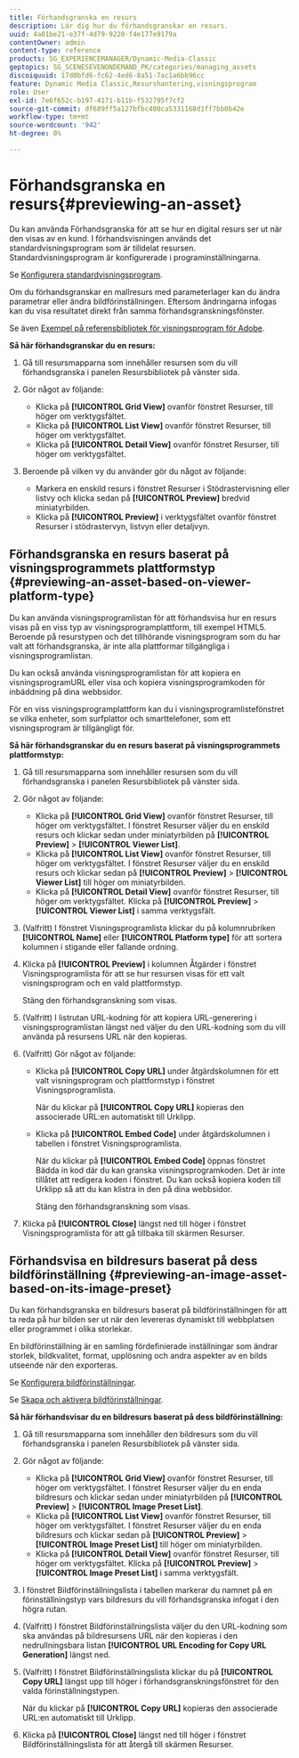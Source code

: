 ```yaml
---
title: Förhandsgranska en resurs
description: Lär dig hur du förhandsgranskar en resurs.
uuid: 4a01be21-e37f-4d79-9220-f4e177e9179a
contentOwner: admin
content-type: reference
products: SG_EXPERIENCEMANAGER/Dynamic-Media-Classic
geptopics: SG_SCENESEVENONDEMAND_PK/categories/managing_assets
discoiquuid: 17d0bfd6-fc62-4ed6-8a51-7ac1a6bb96cc
feature: Dynamic Media Classic,Resurshantering,visningsprogram
role: User
exl-id: 7e6f652c-b197-4171-b11b-f532795f7cf2
source-git-commit: df689ff5a127bfbc400ca5331168d1ff7bb0b42e
workflow-type: tm+mt
source-wordcount: '942'
ht-degree: 0%

---
```


# Förhandsgranska en resurs{#previewing-an-asset}

Du kan använda Förhandsgranska för att se hur en digital resurs ser ut när den visas av en kund. I förhandsvisningen används det standardvisningsprogram som är tilldelat resursen. Standardvisningsprogram är konfigurerade i programinställningarna.

Se [Konfigurera standardvisningsprogram](application-setup.md#configuring_default_viewers).

Om du förhandsgranskar en mallresurs med parameterlager kan du ändra parametrar eller ändra bildförinställningen. Eftersom ändringarna infogas kan du visa resultatet direkt från samma förhandsgranskningsfönster.

Se även [Exempel på referensbibliotek för visningsprogram för Adobe](https://landing.adobe.com/en/na/dynamic-media/ctir-2755/live-demos.html).

**Så här förhandsgranskar du en resurs:**

1. Gå till resursmapparna som innehåller resursen som du vill förhandsgranska i panelen Resursbibliotek på vänster sida.
1. Gör något av följande:

   * Klicka på **[!UICONTROL Grid View]** ovanför fönstret Resurser, till höger om verktygsfältet.
   * Klicka på **[!UICONTROL List View]** ovanför fönstret Resurser, till höger om verktygsfältet.
   * Klicka på **[!UICONTROL Detail View]** ovanför fönstret Resurser, till höger om verktygsfältet.

1. Beroende på vilken vy du använder gör du något av följande:

   * Markera en enskild resurs i fönstret Resurser i Stödrastervisning eller listvy och klicka sedan på **[!UICONTROL Preview]** bredvid miniatyrbilden.
   * Klicka på **[!UICONTROL Preview]** i verktygsfältet ovanför fönstret Resurser i stödrastervyn, listvyn eller detaljvyn.

## Förhandsgranska en resurs baserat på visningsprogrammets plattformstyp {#previewing-an-asset-based-on-viewer-platform-type}

Du kan använda visningsprogramlistan för att förhandsvisa hur en resurs visas på en viss typ av visningsprogramplattform, till exempel HTML5. Beroende på resurstypen och det tillhörande visningsprogram som du har valt att förhandsgranska, är inte alla plattformar tillgängliga i visningsprogramlistan.

Du kan också använda visningsprogramlistan för att kopiera en visningsprogramURL eller visa och kopiera visningsprogramkoden för inbäddning på dina webbsidor.

För en viss visningsprogramplattform kan du i visningsprogramlistefönstret se vilka enheter, som surfplattor och smarttelefoner, som ett visningsprogram är tillgängligt för.

**Så här förhandsgranskar du en resurs baserat på visningsprogrammets plattformstyp:**

1. Gå till resursmapparna som innehåller resursen som du vill förhandsgranska i panelen Resursbibliotek på vänster sida.
1. Gör något av följande:

   * Klicka på **[!UICONTROL Grid View]** ovanför fönstret Resurser, till höger om verktygsfältet. I fönstret Resurser väljer du en enskild resurs och klickar sedan under miniatyrbilden på **[!UICONTROL Preview]** > **[!UICONTROL Viewer List]**.
   * Klicka på **[!UICONTROL List View]** ovanför fönstret Resurser, till höger om verktygsfältet. I fönstret Resurser väljer du en enskild resurs och klickar sedan på **[!UICONTROL Preview]** > **[!UICONTROL Viewer List]** till höger om miniatyrbilden.
   * Klicka på **[!UICONTROL Detail View]** ovanför fönstret Resurser, till höger om verktygsfältet. Klicka på **[!UICONTROL Preview]** > **[!UICONTROL Viewer List]** i samma verktygsfält.

1. (Valfritt) I fönstret Visningsprogramlista klickar du på kolumnrubriken **[!UICONTROL Name]** eller **[!UICONTROL Platform type]** för att sortera kolumnen i stigande eller fallande ordning.
1. Klicka på **[!UICONTROL Preview]** i kolumnen Åtgärder i fönstret Visningsprogramlista för att se hur resursen visas för ett valt visningsprogram och en vald plattformstyp.

   Stäng den förhandsgranskning som visas.

1. (Valfritt) I listrutan URL-kodning för att kopiera URL-generering i visningsprogramlistan längst ned väljer du den URL-kodning som du vill använda på resursens URL när den kopieras.
1. (Valfritt) Gör något av följande:

   * Klicka på **[!UICONTROL Copy URL]** under åtgärdskolumnen för ett valt visningsprogram och plattformstyp i fönstret Visningsprogramlista.

      När du klickar på **[!UICONTROL Copy URL]** kopieras den associerade URL:en automatiskt till Urklipp.

   * Klicka på **[!UICONTROL Embed Code]** under åtgärdskolumnen i tabellen i fönstret Visningsprogramlista.

      När du klickar på **[!UICONTROL Embed Code]** öppnas fönstret Bädda in kod där du kan granska visningsprogramkoden. Det är inte tillåtet att redigera koden i fönstret. Du kan också kopiera koden till Urklipp så att du kan klistra in den på dina webbsidor.

      Stäng den förhandsgranskning som visas.

1. Klicka på **[!UICONTROL Close]** längst ned till höger i fönstret Visningsprogramlista för att gå tillbaka till skärmen Resurser.

## Förhandsvisa en bildresurs baserat på dess bildförinställning {#previewing-an-image-asset-based-on-its-image-preset}

Du kan förhandsgranska en bildresurs baserat på bildförinställningen för att ta reda på hur bilden ser ut när den levereras dynamiskt till webbplatsen eller programmet i olika storlekar.

En bildförinställning är en samling fördefinierade inställningar som ändrar storlek, bildkvalitet, format, upplösning och andra aspekter av en bilds utseende när den exporteras.

Se [Konfigurera bildförinställningar](setting-image-presets.md#setting_up_image_presets).

Se [Skapa och aktivera bildförinställningar](creating-enabling-image-presets.md#creating_and_enabling_image_presets).

**Så här förhandsvisar du en bildresurs baserat på dess bildförinställning:**

1. Gå till resursmapparna som innehåller den bildresurs som du vill förhandsgranska i panelen Resursbibliotek på vänster sida.
1. Gör något av följande:

   * Klicka på **[!UICONTROL Grid View]** ovanför fönstret Resurser, till höger om verktygsfältet. I fönstret Resurser väljer du en enda bildresurs och klickar sedan under miniatyrbilden på **[!UICONTROL Preview]** > **[!UICONTROL Image Preset List]**.
   * Klicka på **[!UICONTROL List View]** ovanför fönstret Resurser, till höger om verktygsfältet. I fönstret Resurser väljer du en enda bildresurs och klickar sedan på **[!UICONTROL Preview]** > **[!UICONTROL Image Preset List]** till höger om miniatyrbilden.
   * Klicka på **[!UICONTROL Detail View]** ovanför fönstret Resurser, till höger om verktygsfältet. Klicka på **[!UICONTROL Preview]** > **[!UICONTROL Image Preset List]** i samma verktygsfält.

1. I fönstret Bildförinställningslista i tabellen markerar du namnet på en förinställningstyp vars bildresurs du vill förhandsgranska infogat i den högra rutan.
1. (Valfritt) I fönstret Bildförinställningslista väljer du den URL-kodning som ska användas på bildresursens URL när den kopieras i den nedrullningsbara listan **[!UICONTROL URL Encoding for Copy URL Generation]** längst ned.
1. (Valfritt) I fönstret Bildförinställningslista klickar du på **[!UICONTROL Copy URL]** längst upp till höger i förhandsgranskningsfönstret för den valda förinställningstypen.

   När du klickar på **[!UICONTROL Copy URL]** kopieras den associerade URL:en automatiskt till Urklipp.

1. Klicka på **[!UICONTROL Close]** längst ned till höger i fönstret Bildförinställningslista för att återgå till skärmen Resurser.
